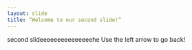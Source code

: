 ```yaml
---
layout: slide
title: “Welcome to our second slide!”
---
```

second slideeeeeeeeeeeeeeehe
Use the left arrow to go back!
